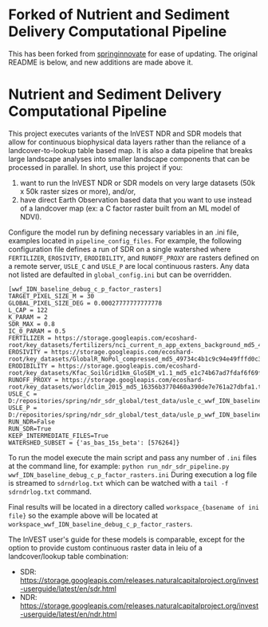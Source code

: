 Forked of Nutrient and Sediment Delivery Computational Pipeline
===============================================================
This has been forked from [springinnovate](https://github.com/springinnovate/ndr_sdr_global) for ease of updating. The original README is below, and new additions are made above it.

Nutrient and Sediment Delivery Computational Pipeline
=====================================================

This project executes variants of the InVEST NDR and SDR models that allow for continuous biophysical data layers rather than the reliance of a landcover-to-lookup table based map. It is also a data pipeline that breaks large landscape analyses into smaller landscape components that can be processed in parallel. In short, use this project if you:

1) want to run the InVEST NDR or SDR models on very large datasets (50k x 50k raster sizes or more), and/or,
2) have direct Earth Observation based data that you want to use instead of a landcover map (ex: a C factor raster built from an ML model of NDVI).

Configure the model run by defining necessary variables in an .ini file, examples located in ``pipeline_config_files``. For example, the following configuration file defines a run of SDR on a single watershed where ``FERTILIZER``, ``EROSIVITY``, ``ERODIBILITY``, and ``RUNOFF_PROXY`` are rasters defined on a remote server, ``USLE_C`` and ``USLE_P`` are local continuous rasters. Any data not listed are defaulted in ``global_config.ini`` but can be overridden.

    [wwf_IDN_baseline_debug_c_p_factor_rasters]
    TARGET_PIXEL_SIZE_M = 30
    GLOBAL_PIXEL_SIZE_DEG = 0.00027777777777778
    L_CAP = 122
    K_PARAM = 2
    SDR_MAX = 0.8
    IC_0_PARAM = 0.5
    FERTILIZER = https://storage.googleapis.com/ecoshard-root/key_datasets/fertilizers/nci_current_n_app_extens_background_md5_42b028.tif
    EROSIVITY = https://storage.googleapis.com/ecoshard-root/key_datasets/GlobalR_NoPol_compressed_md5_49734c4b1c9c94e49fffd0c39de9bf0c.tif
    ERODIBILITY = https://storage.googleapis.com/ecoshard-root/key_datasets/Kfac_SoilGrid1km_GloSEM_v1.1_md5_e1c74b67ad7fdaf6f69f1f722a5c7dfb.tif
    RUNOFF_PROXY = https://storage.googleapis.com/ecoshard-root/key_datasets/worldclim_2015_md5_16356b3770460a390de7e761a27dbfa1.tif
    USLE_C = D:/repositories/spring/ndr_sdr_global/test_data/usle_c_wwf_IDN_baseline_debug.tif
    USLE_P = D:/repositories/spring/ndr_sdr_global/test_data/usle_p_wwf_IDN_baseline_debug.tif
    RUN_NDR=False
    RUN_SDR=True
    KEEP_INTERMEDIATE_FILES=True
    WATERSHED_SUBSET = {'as_bas_15s_beta': [576264]}

To run the model execute the main script and pass any number of ``.ini`` files at the command line, for example: ``python run_ndr_sdr_pipeline.py wwf_IDN_baseline_debug_c_p_factor_rasters.ini`` During execution a log file is streamed to ``sdrndrlog.txt`` which can be watched with a ``tail -f sdrndrlog.txt`` command.

Final results will be located in a directory called ``workspace_{basename of ini file}`` so the example above will be located at ``workspace_wwf_IDN_baseline_debug_c_p_factor_rasters``.

The InVEST user's guide for these models is comparable, except for the option to provide custom continuous raster data in leiu of a landcover/lookup table combination:

* SDR: <https://storage.googleapis.com/releases.naturalcapitalproject.org/invest-userguide/latest/en/sdr.html>
* NDR: <https://storage.googleapis.com/releases.naturalcapitalproject.org/invest-userguide/latest/en/ndr.html>
